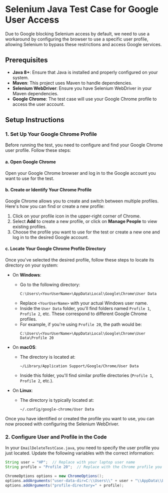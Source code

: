 # Selenium Java Test Case for Google User Access

Due to Google blocking Selenium access by default, we need to use a workaround by configuring the browser to use a specific user profile, allowing Selenium to bypass these restrictions and access Google services.

## Prerequisites

- **Java 8+**: Ensure that Java is installed and properly configured on your system.
- **Maven**: This project uses Maven to handle dependencies.
- **Selenium WebDriver**: Ensure you have Selenium WebDriver in your Maven dependencies.
- **Google Chrome**: The test case will use your Google Chrome profile to access the user account.

## Setup Instructions

### 1. Set Up Your Google Chrome Profile

Before running the test, you need to configure and find your Google Chrome user profile. Follow these steps:

#### a. Open Google Chrome
Open your Google Chrome browser and log in to the Google account you want to use for the test.

#### b. Create or Identify Your Chrome Profile

Google Chrome allows you to create and switch between multiple profiles. Here's how you can find or create a new profile:

1. Click on your profile icon in the upper-right corner of Chrome.
2. Select **Add** to create a new profile, or click on **Manage People** to view existing profiles.
3. Choose the profile you want to use for the test or create a new one and log in to the desired Google account.

#### c. Locate Your Google Chrome Profile Directory

Once you've selected the desired profile, follow these steps to locate its directory on your system:

- On **Windows**:
    - Go to the following directory:
      ```
      C:\Users\<YourUserName>\AppData\Local\Google\Chrome\User Data
      ```
    - Replace `<YourUserName>` with your actual Windows user name.
    - Inside the `User Data` folder, you'll find folders named `Profile 1`, `Profile 2`, etc. These correspond to different Google Chrome profiles.
    - For example, if you're using `Profile 20`, the path would be:
      ```
      C:\Users\<YourUserName>\AppData\Local\Google\Chrome\User Data\Profile 20
      ```

- On **macOS**:
    - The directory is located at:
      ```
      ~/Library/Application Support/Google/Chrome/User Data
      ```
    - Inside this folder, you'll find similar profile directories (`Profile 1`, `Profile 2`, etc.).

- On **Linux**:
    - The directory is typically located at:
      ```
      ~/.config/google-chrome/User Data
      ```

Once you have identified or created the profile you want to use, you can now proceed with configuring the Selenium WebDriver.

### 2. Configure User and Profile in the Code

In your `EmailDeleteTestCase.java`, you need to specify the user profile you just located. Update the following variables with the correct information:

```java
String user = "HP";  // Replace with your laptop user name
String profile = "Profile 20";  // Replace with the Chrome profile you want to use

ChromeOptions options = new ChromeOptions();
options.addArguments("user-data-dir=C:\\Users\\" + user + "\\AppData\\Local\\Google\\Chrome\\User Data");
options.addArguments("profile-directory=" + profile);
